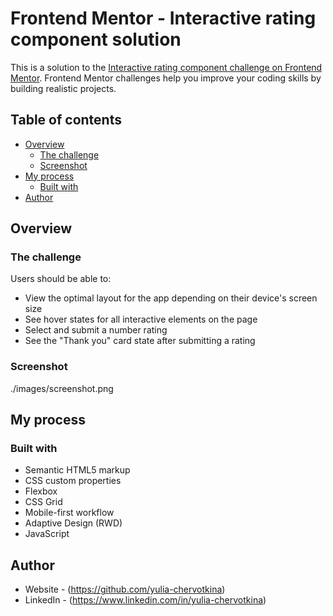 # Frontend Mentor - Interactive rating component solution

This is a solution to the [Interactive rating component challenge on Frontend Mentor](https://www.frontendmentor.io/challenges/interactive-rating-component-koxpeBUmI). Frontend Mentor challenges help you improve your coding skills by building realistic projects. 

## Table of contents

- [Overview](#overview)
  - [The challenge](#the-challenge)
  - [Screenshot](#screenshot)
- [My process](#my-process)
  - [Built with](#built-with)
- [Author](#author)


## Overview

### The challenge

Users should be able to:

- View the optimal layout for the app depending on their device's screen size
- See hover states for all interactive elements on the page
- Select and submit a number rating
- See the "Thank you" card state after submitting a rating

### Screenshot

./images/screenshot.png

## My process

### Built with

- Semantic HTML5 markup
- CSS custom properties
- Flexbox
- CSS Grid
- Mobile-first workflow
- Adaptive Design (RWD)
- JavaScript

## Author

- Website - (https://github.com/yulia-chervotkina)
- LinkedIn - (https://www.linkedin.com/in/yulia-chervotkina)